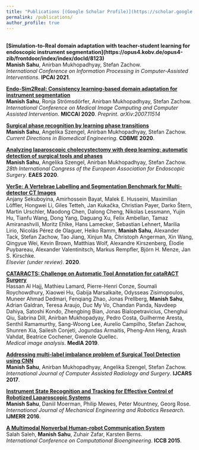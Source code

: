 ```yaml
---
title: "Publications [(Google Scholar Profile)](https://scholar.google.com/citations?user=OcVBk1MAAAAJ&hl=en)"
permalink: /publications/
author_profile: true
---
```


<br>
<b>[Simulation-to-Real domain adaptation with teacher-student learning for endoscopic instrument segmentation](https://opus4.kobv.de/opus4-zib/frontdoor/index/index/docId/8123)</b> <br>
<b>Manish Sahu</b>, Anirban Mukhopadhyay, Stefan Zachow. <br>
<i>International Conference on Information Processing in Computer-Assisted Interventions</i>. <b>IPCAI 2021</b>. <br>


<b>[Endo-Sim2Real: Consistency learning-based domain adaptation for instrument segmentation](https://arxiv.org/abs/2007.11514)</b> <br>
<b>Manish Sahu</b>, Ronja Strömsdörfer, Anirban Mukhopadhyay, Stefan Zachow. <br>
<i>International Conference on Medical Image Computing and Computer Assisted Intervention</i>. <b>MICCAI 2020</b>.
<i>Preprint. arXiv:2007.11514</i>


<b>[Surgical phase recognition by learning phase transitions](https://www.degruyter.com/document/doi/10.1515/cdbme-2020-0037/html)</b> <br>
<b>Manish Sahu</b>, Angelika Szengel, Anirban Mukhopadhyay, Stefan Zachow. <br>
<i>Current Directions in Biomedical Engineering</i>. <b>CDBME 2020</b>.


<b>[Analyzing laparoscopic cholecystectomy with deep learning: automatic detection of surgical tools and phases](https://academy.eaes.eu/eaes/#!*menu=14*browseby=8*sortby=2*media=1*speaker=785971)</b> <br>
<b>Manish Sahu</b>, Angelika Szengel, Anirban Mukhopadhyay, Stefan Zachow. <br>
<i>28th International Congress of the European Association for Endoscopic Surgery</i>. <b>EAES 2020</b>.


<b>[VerSe: A Vertebrae Labelling and Segmentation Benchmark for Multi-detector CT Images](https://arxiv.org/pdf/2001.09193)</b> <br>
Anjany Sekuboyina, Amirhossein Bayat, Malek E. Husseini, Maximilian Löffler, Hongwei Li, Giles Tetteh, Jan Kukačka, Christian Payer, Darko Štern, Martin Urschler, Maodong Chen, Dalong Cheng, Nikolas Lessmann, Yujin Hu, Tianfu Wang, Dong Yang, Daguang Xu, Felix Ambellan, Tamaz Amiranashvili, Moritz Ehlke, Hans Lamecker, Sebastian Lehnert, Marilia Lirio, Nicolás Pérez de Olaguer, Heiko Ramm, <b>Manish Sahu</b>, Alexander Tack, Stefan Zachow, Tao Jiang, Xinjun Ma, Christoph Angerman, Xin Wang, Qingyue Wei, Kevin Brown, Matthias Wolf, Alexandre Kirszenberg, Élodie Puybareau, Alexander Valentinitsch, Markus Rempfler, Björn H. Menze, Jan S. Kirschke. <br>
<i>Elsevier (under review)</i>. <b>2020</b>.


<b>[CATARACTS: Challenge on Automatic Tool Annotation for cataRACT Surgery](https://discovery.ucl.ac.uk/id/eprint/10068008/1/CATARACTS.pdf)</b> <br>
Hassan Al Hajj, Mathieu Lamard, Pierre-Henri Conze, Soumali Roychowdhury, Xiaowei Hu, Gabija Marsalkaite, Odysseas Zisimopoulos, Muneer Ahmad Dedmari, Fenqiang Zhao, Jonas Prellberg, <b>Manish Sahu</b>, Adrian Galdran, Teresa Araujo, Duc My Vo, Chandan Panda, Navdeep Dahiya, Satoshi Kondo, Zhengbing Bian, Jonas Bialopetravicius, Chenghui Qiu, Sabrina Dill, Anirban Mukhopadyay, Pedro Costa, Guilherme Aresta, Senthil Ramamurthy, Sang-Woong Lee, Aurelio Campilho, Stefan Zachow, Shunren Xia, Sailesh Conjeti, Jogundas Armaitis, Pheng-Ann Heng, Arash Vahdat, Beatrice Cochener, Gwenole Quellec. <br>
<i>Medical image analysis</i>. <b>MedIA 2019</b>.


<b>[Addressing multi-label imbalance problem of Surgical Tool Detection using CNN](https://drive.google.com/file/d/0B5iP1X0ShMhta0FleEU3OG1Hd2s/view)</b> <br>
<b>Manish Sahu</b>, Anirban Mukhopadhyay, Angelika Szengel, Stefan Zachow. <br>
<i>International Journal of Computer Assisted Radiology and Surgery</i>. <b>IJCARS 2017</b>.


<b>[Instrument State Recognition and Tracking for Effective Control of Robotized Laparoscopic Systems](http://www.ijmerr.com/uploadfile/2015/1214/20151214025131468.pdf)</b> <br>
<b>Manish Sahu</b>, Daniil Moerman, Philip Mewes, Peter Mountney, Georg Rose. <br>
<i>International Journal of Mechanical Engineering and Robotics Research</i>. <b>IJMERR 2016</b>.


<b>[A Multimodal Nonverbal Human-robot Communication System](http://congress.cimne.com/iccb2015/admin/files/FilePaper/p90.pdf)</b> <br>
Salah Saleh, <b>Manish Sahu</b>, Zuhair Zafar, Karsten Berns. <br>
<i>International Conference on Computational Bioengineering</i>. <b>ICCB 2015</b>.

